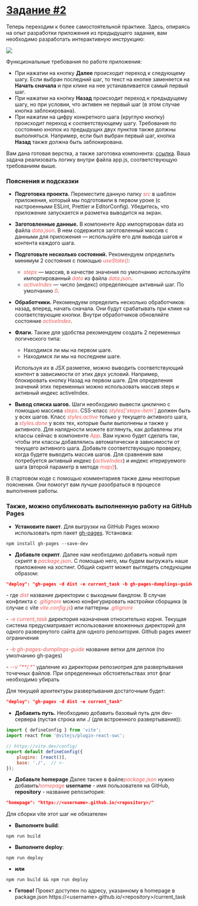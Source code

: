 # [Задание #2](https://aberezhnoy1980.github.io/ResultUniversityCourse/dumplings_guide/)

Теперь переходим к более самостоятельной практике. Здесь, опираясь на опыт разработки приложения из предыдущего задания, вам необходимо разработать интерактивную инструкцию:

<img class=" lazyloaded" src="https://fs19.getcourse.ru/fileservice/file/download/a/177331/sc/269/h/ffbdb864fd8f9bb6491684533f9b6a72.gif">

Функциональные требования по работе приложения:

* При нажатии на кнопку **Далее** происходит переход к следующему шагу. Если выбран последний шаг, то текст на кнопке заменяется на **Начать сначала** и при клике на нее устанавливается самый первый шаг.
* При нажатии на кнопку **Назад** происходит переход к предыдущему шагу, но при условии, что активен не первый шаг (в этом случае кнопка заблокирована).
* При нажатии на цифру конкретного шага (круглую кнопку) происходит переход к соответствующему шагу. Требования по состоянию кнопок из предыдущих двух пунктов также должны выполняться. Например, если был выбран первый шаг, кнопка **Назад** также должна быть заблокирована.

Вам дана готовая верстка, а также заготовка компонента: [ссылка](https://fs04.gcfiles.net/fileservice/file/download/a/177331/sc/37/h/534491a45341c1f6da7b2641240cf9f0.zip). Ваша задача реализовать логику внутри файла app.js, соответствующую требованиям выше.

### Пояснения и подсказки

* **Подготовка проекта.** Переместите данную папку <em style="color: #EB5757;">src</em> в шаблон приложения, который мы подготовили в первом уроке (с настроенными ESLint, Prettier и EditorConfig). Убедитесь, что приложение запускается и разметка выводится на экран.
* **Заготовленные данные.** В компоненте App импортирован data из файла <em style="color: #EB5757;">data.json</em>. В нем содержится заготовленный массив с данными для приложения — используйте его для вывода шагов и контента каждого шага.
* **Подготовьте несколько состояний.** Рекомендуем определить минимум 2 состояния с помощью <em style="color: #EB5757;">useState()</em>:
 	* <em style="color: #EB5757;">steps</em> — массив, в качестве значения по умолчанию используйте импортированный <em style="color: #EB5757;">data</em> из файла <em style="color: #EB5757;">data.json</em>.
 	* <em style="color: #EB5757;">activeIndex</em> — число (индекс) определяющее активный шаг. По умолчанию <em style="color: #EB5757;">0</em>.
* **Обработчики.** Рекомендуем определить несколько обработчиков: назад, вперед, начать сначала. Они будут срабатывать при клике на соответствующие кнопки. Внутри обработчиков обновляйте состояние <em style="color: #EB5757;">activeIndex</em>.
* **Флаги.** Также для удобства рекомендуем создать 2 переменных логического типа:
 	* Находимся ли мы на первом шаге.
 	* Находимся ли мы на последнем шаге.

  Используя их в JSX разметке, можно выводить соответствующий контент в зависимости от этих двух условий. Например, блокировать кнопку Назад на первом шаге. Для определения значений этих переменных можно использовать массив steps и активный индекс activeIndex.
* **Вывод списка шагов.** Шаги необходимо вывести циклично с помощью массива <em style="color: #EB5757;">steps</em>. CSS-класс <em style="color: #EB5757;">styles['steps-item']</em> должен быть у всех шагов. Класс <em style="color: #EB5757;">styles.active</em> только у текущего активного шага, а <em style="color: #EB5757;">styles.done</em> у всех тех, которые были выполнены и также у активного. Для налядности можете взглянуть, как добавлены эти классы сейчас в компоненте <em style="color: #EB5757;">App</em>. Вам нужно будет сделать так, чтобы эти классы добавлялись автоматически в зависимости от текущего активного шага. Добавьте соответствующую проверку, когда будете выводить массив шагов. Для сравнения вам потребуется активный индекс (<em style="color: #EB5757;">activeIndex</em>) и индекс итерируемого шага (второй параметр в методе <em style="color: #EB5757;">map()</em>).

В стартовом коде с помощью комментариев также даны некоторые пояснения. Они помогут вам лучше разобраться в процессе выполнения работы.

### Также, можно опубликовать выполненную работу на GitHub Pages

* **Установите пакет**. Для выгрузки на GitHub Pages можно использовать npm пакет [gh-pages](https://www.npmjs.com/package/gh-pages). Установка:

```shell
npm install gh-pages --save-dev
```

* **Добавьте скрипт**. Далее нам необходимо добавить новый npm скрипт в ​​​<em style="color: #EB5757;">​package.json​​​</em>​. С помощью него, мы будем выгружать наше приложение на хостинг. Общий скрипт может выглядеть следующим образом:

```json
"deploy": "gh-pages -d dist -e current_task -b gh-pages-dumplings-guide -v \"**/.*\""
```

\- где <em style="color: #EB5757;">dist</em> название директории с выходным бандлом. В случае конфликта с <em style="color: #EB5757;">.gitignore</em> можно конфигурировать настройки сборщика (в случае с vite <em style="color: #EB5757;">vite.config.js</em>) или паттерны <em style="color: #EB5757;">.gitignore</em>

\-  <em style="color: #EB5757;">-e current_task</em> директория назначения относительно корня. Текущая система предусматривает использование вложенных директорий для одного развернутого сайта для одного репозитория. Github pages имеет ограничения

\- <em style="color: #EB5757;">-b gh-pages-dumplings-guide</em> название ветки для деплоя (по умолчанию gh-pages)

\-  <em style="color: #EB5757;">--v \"**/.*\"</em> удаление из директории репозиотрия для развертывания точечных файлов. При определенных обстоятельствах этот флаг необходимо убирать

Для текущей архитектуры развертывания достаточным будет:

```json
"deploy": "gh-pages -d dist -e current_task"
```

* **Добавить путь.** Необходимо добавить базовый путь для dev-сервера (пустая строка или ./ (для встроенного развертывания)):

```js
import { defineConfig } from 'vite';
import react from '@vitejs/plugin-react-swc';

// https://vite.dev/config/
export default defineConfig({
	plugins: [react()],
	base: './',  // <-
});
```

* **Добавьте homepage** Далее также в файле ​​​<em style="color: #EB5757;">​package.json​​​</em>​ нужно добавить ​​​<em style="color: #EB5757;">​homepage</em>​​​​
**username** - имя пользователя на GitHub, **repository** - название репозитория:

```json
"homepage": "https://<username>.github.io/<repository>/"
```

Для сборки vite этот шаг не обязателен

* **Выполните build**:

```shell
npm run build
```

* **Выполните deploy**:
```shell
npm run deploy
```

* **или**

```shell
npm run build && npm run deploy
```

* **Готово!** Проект доступен по адресу, указанному в homepage в package.json https://\<username\>.github.io/\<repository\>/current_task
